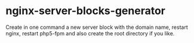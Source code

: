 nginx-server-blocks-generator
=============================

Create in one command a new server block with the domain name, restart nginx, restart php5-fpm and also create the root directory if you like. 
